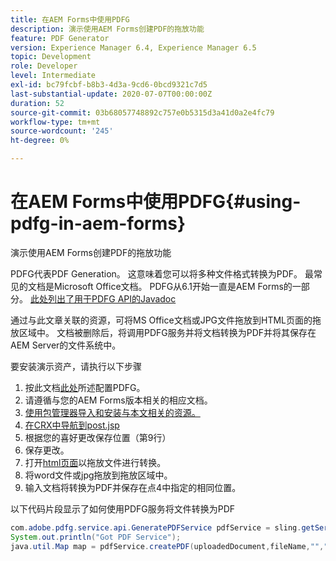 ```yaml
---
title: 在AEM Forms中使用PDFG
description: 演示使用AEM Forms创建PDF的拖放功能
feature: PDF Generator
version: Experience Manager 6.4, Experience Manager 6.5
topic: Development
role: Developer
level: Intermediate
exl-id: bc79fcbf-b8b3-4d3a-9cd6-0bcd9321c7d5
last-substantial-update: 2020-07-07T00:00:00Z
duration: 52
source-git-commit: 03b68057748892c757e0b5315d3a41d0a2e4fc79
workflow-type: tm+mt
source-wordcount: '245'
ht-degree: 0%

---
```


# 在AEM Forms中使用PDFG{#using-pdfg-in-aem-forms}

演示使用AEM Forms创建PDF的拖放功能

PDFG代表PDF Generation。 这意味着您可以将多种文件格式转换为PDF。 最常见的文档是Microsoft Office文档。 PDFG从6.1开始一直是AEM Forms的一部分。
[此处列出了用于PDFG API的Javadoc](https://www.adobe.io/experience-manager/reference-materials/6-5/forms/javadocs/index.html?com/adobe/fd/output/api/OutputService.html)

通过与此文章关联的资源，可将MS Office文档或JPG文件拖放到HTML页面的拖放区域中。 文档被删除后，将调用PDFG服务并将文档转换为PDF并将其保存在AEM Server的文件系统中。

要安装演示资产，请执行以下步骤

1. 按此文档[此处](https://helpx.adobe.com/experience-manager/6-4/forms/using/install-configure-pdf-generator.html)所述配置PDFG。
1. 请遵循与您的AEM Forms版本相关的相应文档。
1. [使用包管理器导入和安装与本文相关的资源。](assets/createpdfgdemov2.zip)
1. [在CRX中导航到post.jsp](http://localhost:4502/apps/AemFormsSamples/components/createPDF/POST.jsp)
1. 根据您的喜好更改保存位置（第9行）
1. 保存更改。
1. 打开[html页面](http://localhost:4502/content/DocumentServices/CreatePDFG.html)以拖放文件进行转换。
1. 将word文件或jpg拖放到拖放区域中。
1. 输入文档将转换为PDF并保存在点4中指定的相同位置。

以下代码片段显示了如何使用PDFG服务将文件转换为PDF

```java
com.adobe.pdfg.service.api.GeneratePDFService pdfService = sling.getService(com.adobe.pdfg.service.api.GeneratePDFService.class);
System.out.println("Got PDF Service");
java.util.Map map = pdfService.createPDF(uploadedDocument,fileName,"","Standard","No Security", null, null);
```
